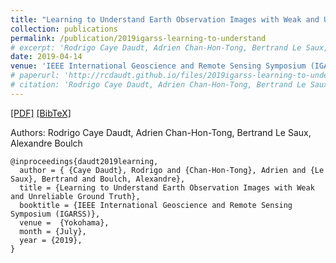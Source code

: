 ```yaml
---
title: "Learning to Understand Earth Observation Images with Weak and Unreliable Ground Truth"
collection: publications
permalink: /publication/2019igarss-learning-to-understand
# excerpt: 'Rodrigo Caye Daudt, Adrien Chan-Hon-Tong, Bertrand Le Saux, Alexandre Boulch.'
date: 2019-04-14
venue: 'IEEE International Geoscience and Remote Sensing Symposium (IGARSS)'
# paperurl: 'http://rcdaudt.github.io/files/2019igarss-learning-to-understand.pdf'
# citation: 'Rodrigo Caye Daudt, Adrien Chan-Hon-Tong, Bertrand Le Saux, Alexandre Boulch'
---
```


[[PDF]](http://rcdaudt.github.io/files/2019igarss-learning-to-understand.pdf) [[BibTeX]](http://rcdaudt.github.io/files/daudt2019learning.bib)


Authors: Rodrigo Caye Daudt, Adrien Chan-Hon-Tong, Bertrand Le Saux, Alexandre Boulch

```
@inproceedings{daudt2019learning,
  author = { {Caye Daudt}, Rodrigo and {Chan-Hon-Tong}, Adrien and {Le Saux}, Bertrand and Boulch, Alexandre},
  title = {Learning to Understand Earth Observation Images with Weak and Unreliable Ground Truth},
  booktitle = {IEEE International Geoscience and Remote Sensing Symposium (IGARSS)},
  venue =  {Yokohama},
  month = {July},
  year = {2019},
}
```
